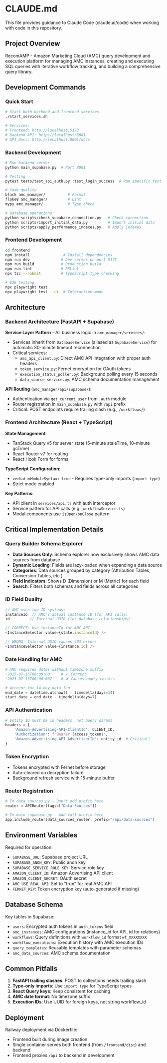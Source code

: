 # CLAUDE.md

This file provides guidance to Claude Code (claude.ai/code) when working with code in this repository.

## Project Overview

RecomAMP - Amazon Marketing Cloud (AMC) query development and execution platform for managing AMC instances, creating and executing SQL queries with iterative workflow tracking, and building a comprehensive query library.

## Development Commands

### Quick Start
```bash
# Start both backend and frontend services
./start_services.sh

# Services:
# Frontend: http://localhost:5173
# Backend API: http://localhost:8001  
# API Docs: http://localhost:8001/docs
```

### Backend Development
```bash
# Run backend server
python main_supabase.py  # Port 8001

# Testing
pytest tests/test_api_auth.py::test_login_success  # Run specific test

# Code quality
black amc_manager/          # Format
flake8 amc_manager/         # Lint
mypy amc_manager/           # Type check

# Database operations
python scripts/check_supabase_connection.py   # Check connection
python scripts/import_initial_data.py         # Import initial data
python scripts/apply_performance_indexes.py   # Apply indexes
```

### Frontend Development
```bash
cd frontend
npm install               # Install dependencies
npm run dev              # Dev server on port 5173
npm run build            # Production build
npm run lint             # ESLint
npx tsc --noEmit         # TypeScript type checking

# E2E testing
npx playwright test
npx playwright test --ui  # Interactive mode
```

## Architecture

### Backend Architecture (FastAPI + Supabase)

**Service Layer Pattern** - All business logic in `amc_manager/services/`:
- Services inherit from `DatabaseService` (aliased as `SupabaseService`) for automatic 30-minute timeout reconnection
- Critical services:
  - `amc_api_client.py`: Direct AMC API integration with proper auth headers
  - `token_service.py`: Fernet encryption for OAuth tokens
  - `execution_status_poller.py`: Background polling every 15 seconds
  - `data_source_service.py`: AMC schema documentation management

**API Routing** (`amc_manager/api/supabase/`):
- Authentication via `get_current_user` from `.auth` module
- Router registration in `main_supabase.py` with `/api` prefix
- Critical: POST endpoints require trailing slash (e.g., `/workflows/`)

### Frontend Architecture (React + TypeScript)

**State Management**:
- TanStack Query v5 for server state (5-minute staleTime, 10-minute gcTime)
- React Router v7 for routing
- React Hook Form for forms

**TypeScript Configuration**:
- `verbatimModuleSyntax: true` - Requires type-only imports (`import type`)
- Strict mode enabled

**Key Patterns**:
- API client in `services/api.ts` with auth interceptor
- Service pattern for API calls (e.g., `workflowService.ts`)
- Modal components use `isOpen/onClose` pattern

## Critical Implementation Details

### Query Builder Schema Explorer
- **Data Sources Only**: Schema explorer now exclusively shows AMC data sources from database
- **Dynamic Loading**: Fields are lazy-loaded when expanding a data source
- **Categories**: Data sources grouped by category (Attribution Tables, Conversion Tables, etc.)
- **Field Indicators**: Shows D (Dimension) or M (Metric) for each field
- **Search**: Filters both schemas and fields across all categories

### ID Field Duality
```typescript
// AMC uses two ID systems:
instanceId  // AMC's actual instance ID (for API calls)
id         // Internal UUID (for database relationships)

// CORRECT: Use instanceId for AMC API
<InstanceSelector value={state.instanceId} />

// WRONG: Internal UUID causes 403 errors
<InstanceSelector value={instance.id} />
```

### Date Handling for AMC
```python
# AMC requires dates without timezone suffix
'2025-07-15T00:00:00'    # ✓ Correct
'2025-07-15T00:00:00Z'   # ✗ Causes empty results

# Account for 14-day data lag
end_date = datetime.utcnow() - timedelta(days=14)
start_date = end_date - timedelta(days=7)
```

### API Authentication
```python
# Entity ID must be in headers, not query params
headers = {
    'Amazon-Advertising-API-ClientId': CLIENT_ID,
    'Authorization': f'Bearer {access_token}',
    'Amazon-Advertising-API-AdvertiserId': entity_id  # Critical!
}
```

### Token Encryption
- Tokens encrypted with Fernet before storage
- Auto-cleared on decryption failure
- Background refresh service with 15-minute buffer

### Router Registration
```python
# In data_sources.py - Don't add prefix here
router = APIRouter(tags=["Data Sources"])

# In main_supabase.py - Add full prefix here
app.include_router(data_sources_router, prefix="/api/data-sources")
```

## Environment Variables

Required for operation:
- `SUPABASE_URL`: Supabase project URL
- `SUPABASE_ANON_KEY`: Public anon key  
- `SUPABASE_SERVICE_ROLE_KEY`: Service role key
- `AMAZON_CLIENT_ID`: Amazon Advertising API client
- `AMAZON_CLIENT_SECRET`: OAuth secret
- `AMC_USE_REAL_API`: Set to "true" for real AMC API
- `FERNET_KEY`: Token encryption key (auto-generated if missing)

## Database Schema

Key tables in Supabase:
- `users`: Encrypted auth tokens in `auth_tokens` field
- `amc_instances`: AMC configurations (instance_id for API, id for relations)
- `workflows`: Query definitions with `workflow_id` format `wf_XXXXXXXX`
- `workflow_executions`: Execution history with AMC execution IDs
- `query_templates`: Reusable templates with parameter schemas
- `amc_data_sources`: AMC schema documentation

## Common Pitfalls

1. **FastAPI trailing slashes**: POST to collections needs trailing slash
2. **Type-only imports**: Use `import type` for TypeScript types
3. **React Query keys**: Keep consistent for caching
4. **AMC date format**: No timezone suffix
5. **Execution IDs**: Use UUID for foreign keys, not string workflow_id

## Deployment

Railway deployment via Dockerfile:
- Frontend built during image creation
- Single container serves both frontend (from `/frontend/dist`) and backend
- Frontend proxies `/api` to backend in development